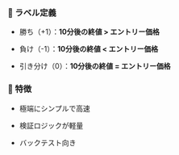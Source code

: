 ### 🔹 ラベル定義

- 勝ち（+1）：**10分後の終値 > エントリー価格**
    
- 負け（-1）：**10分後の終値 < エントリー価格**
    
- 引き分け（0）：**10分後の終値 = エントリー価格**
    

### 🔹 特徴

- 極端にシンプルで高速
    
- 検証ロジックが軽量
    
- バックテスト向き